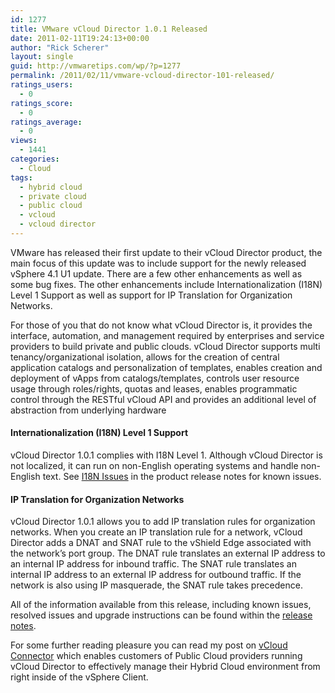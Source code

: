 ```yaml
---
id: 1277
title: VMware vCloud Director 1.0.1 Released
date: 2011-02-11T19:24:13+00:00
author: "Rick Scherer"
layout: single
guid: http://vmwaretips.com/wp/?p=1277
permalink: /2011/02/11/vmware-vcloud-director-101-released/
ratings_users:
  - 0
ratings_score:
  - 0
ratings_average:
  - 0
views:
  - 1441
categories:
  - Cloud
tags:
  - hybrid cloud
  - private cloud
  - public cloud
  - vcloud
  - vcloud director
---
```

VMware has released their first update to their vCloud Director product, the main focus of this update was to include support for the newly released vSphere 4.1 U1 update. There are a few other enhancements as well as some bug fixes. The other enhancements include Internationalization (I18N) Level 1 Support as well as support for IP Translation for Organization Networks.

For those of you that do not know what vCloud Director is, it provides the interface, automation, and management required by enterprises and service providers to build private and public clouds. vCloud Director supports multi tenancy/organizational isolation, allows for the creation of central application catalogs and personalization of templates, enables creation and deployment of vApps from catalogs/templates, controls user resource usage through roles/rights, quotas and leases, enables programmatic control through the RESTful vCloud API and provides an additional level of abstraction from underlying hardware

#### Internationalization (I18N) Level 1 Support

vCloud Director 1.0.1 complies with I18N Level 1. Although vCloud Director is not localized, it can run on non-English operating systems and handle non-English text. See <a href="http://www.vmware.com/support/vcd/doc/rel_notes_vcloud_director_101.html#i18nissues" target="_blank">I18N Issues</a> in the product release notes for known issues.

#### IP Translation for Organization Networks

vCloud Director 1.0.1 allows you to add IP translation rules for organization networks. When you create an IP translation rule for a network, vCloud Director adds a DNAT and SNAT rule to the vShield Edge associated with the network&#8217;s port group. The DNAT rule translates an external IP address to an internal IP address for inbound traffic. The SNAT rule translates an internal IP address to an external IP address for outbound traffic. If the network is also using IP masquerade, the SNAT rule takes precedence.

All of the information available from this release, including known issues, resolved issues and upgrade instructions can be found within the <a href="http://www.vmware.com/support/vcd/doc/rel_notes_vcloud_director_101.html" target="_blank">release notes</a>.

For some further reading pleasure you can read my post on <a href="http://vmwaretips.com/wp/2011/02/08/the-cloudnow-closer-than-ever/" target="_blank">vCloud Connector</a> which enables customers of Public Cloud providers running vCloud Director to effectively manage their Hybrid Cloud environment from right inside of the vSphere Client.